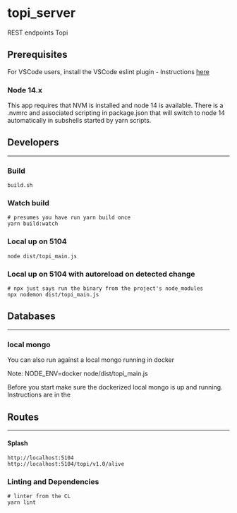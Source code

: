 
# topi_server

REST endpoints Topi

## **Prerequisites**

For VSCode users, install the VSCode eslint plugin - Instructions [here](https://www.digitalocean.com/community/tutorials/linting-and-formatting-with-eslint-in-vs-code)


### **Node 14.x**

This app requires that NVM is installed and node 14 is available. There is a
.nvmrc and associated scripting in package.json that will switch to node 14
automatically in subshells started by yarn scripts.


## **Developers**
---

### Build

```
build.sh
```

### Watch build

```
# presumes you have run yarn build once
yarn build:watch
```

### Local up on 5104
```
node dist/topi_main.js
```
### Local up on 5104 with autoreload on detected change
```
# npx just says run the binary from the project's node_modules
npx nodemon dist/topi_main.js
```

## **Databases**
---

### **local mongo**

You can also run against a local mongo running in docker

Note: NODE_ENV=docker node/dist/topi_main.js

Before you start make sure the dockerized local mongo is up and running.  Instructions are in the

## Routes
---
#### Splash
````
http://localhost:5104
http://localhost:5104/topi/v1.0/alive
````

### Linting and Dependencies

```
# linter from the CL
yarn lint
```

